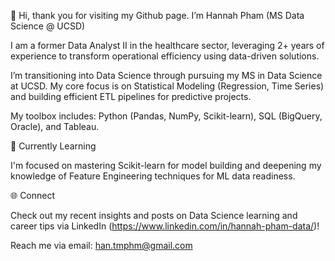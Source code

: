  👋 Hi, thank you for visiting my Github page. I’m Hannah Pham (MS Data Science @ UCSD)

I am a former Data Analyst II in the healthcare sector, leveraging 2+ years of experience to transform operational efficiency using data-driven solutions.

I’m transitioning into Data Science through pursuing my MS in Data Science at UCSD. My core focus is on Statistical Modeling (Regression, Time Series) and building efficient ETL pipelines for predictive projects.

My toolbox includes: Python (Pandas, NumPy, Scikit-learn), SQL (BigQuery, Oracle), and Tableau.

🌱 Currently Learning 

I'm focused on mastering Scikit-learn for model building and deepening my knowledge of Feature Engineering techniques for ML data readiness.

🌐 Connect 

Check out my recent insights and posts on Data Science learning and career tips via LinkedIn (https://www.linkedin.com/in/hannah-pham-data/)!

Reach me via email: han.tmphm@gmail.com

<!---
hannahmypham/hannahmypham is a ✨ special ✨ repository because its `README.md` (this file) appears on your GitHub profile.
You can click the Preview link to take a look at your changes.
--->
